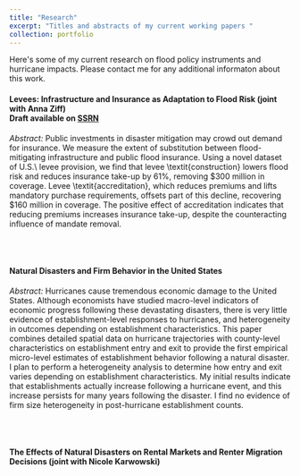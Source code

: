 ```yaml
---
title: "Research"
excerpt: "Titles and abstracts of my current working papers "
collection: portfolio
---
```


Here's some of my current research on flood policy instruments and hurricane impacts. Please contact me for any additional informaton about this work. 

<h4>
Levees: Infrastructure and Insurance as Adaptation to Flood Risk (joint with Anna Ziff) 
  <br>
Draft available on <a href="https://papers.ssrn.com/sol3/papers.cfm?abstract_id=5236211">SSRN</a>
</h4>

<i>Abstract:</i> Public investments in disaster mitigation may crowd out demand for insurance. We measure the extent of substitution between flood-mitigating infrastructure and public flood insurance. Using a novel dataset of U.S.\ levee provision, we find that levee \textit{construction} lowers flood risk and reduces insurance take-up by 61\%, removing \$300 million in coverage. Levee \textit{accreditation}, which reduces premiums and lifts mandatory purchase requirements, offsets part of this decline, recovering \$160 million in coverage. The positive effect of accreditation indicates that reducing premiums increases insurance take-up, despite the counteracting influence of mandate removal.


<br>
<br>

<h4>Natural Disasters and Firm Behavior in the United States </h4>

<i>Abstract:</i> Hurricanes cause tremendous economic damage to the United States. Although economists have studied macro-level indicators of economic progress following these devastating disasters, there is very little evidence of establishment-level responses to hurricanes, and heterogeneity in outcomes depending on establishment characteristics. This paper combines detailed spatial data on hurricane trajectories with county-level characteristics on establishment entry and exit to provide the first empirical micro-level estimates of establishment behavior following a natural disaster. I plan to perform a heterogeneity analysis to determine how entry and exit varies depending on establishment characteristics. My initial results indicate that establishments actually increase following a hurricane event, and this increase persists for many years following the disaster. I find no evidence of firm size heterogeneity in post-hurricane establishment counts.

<br>
<br>

<h4>The Effects of Natural Disasters on Rental Markets and Renter
Migration Decisions (joint with Nicole Karwowski) </h4>
